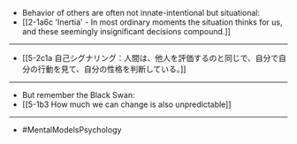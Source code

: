- Behavior of others are often not innate-intentional but situational:
- [[2-1a6c 'Inertia' - In most ordinary moments the situation thinks for us, and these seemingly insignificant decisions compound.]]
---
- [[5-2c1a 自己シグナリング：人間は、他人を評価するのと同じで、自分で自分の行動を見て、自分の性格を判断している。]]
---
- But remember the Black Swan:
- [[5-1b3 How much we can change is also unpredictable]]
---
- #MentalModelsPsychology
